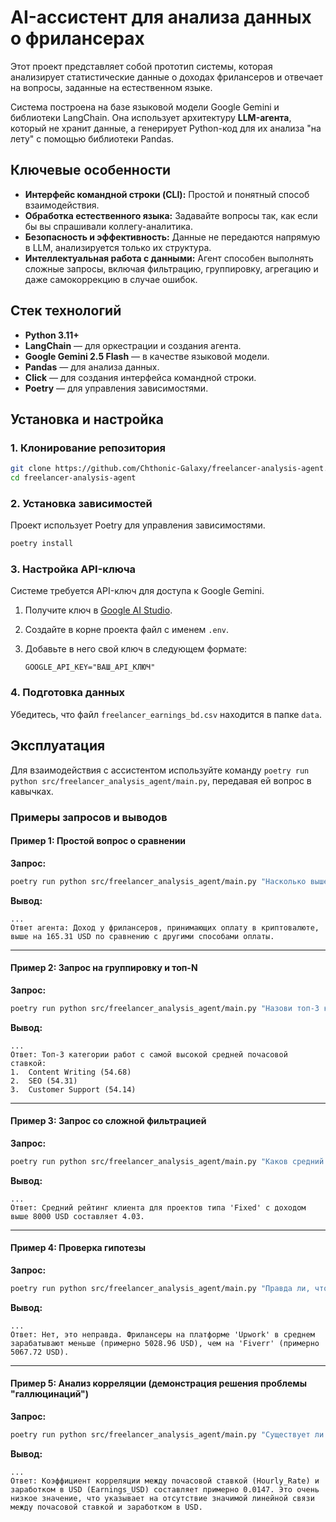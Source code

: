 # AI-ассистент для анализа данных о фрилансерах

Этот проект представляет собой прототип системы, которая анализирует статистические данные о доходах фрилансеров и отвечает на вопросы, заданные на естественном языке.

Система построена на базе языковой модели Google Gemini и библиотеки LangChain. Она использует архитектуру **LLM-агента**, который не хранит данные, а генерирует Python-код для их анализа "на лету" с помощью библиотеки Pandas.

## Ключевые особенности

*   **Интерфейс командной строки (CLI):** Простой и понятный способ взаимодействия.
*   **Обработка естественного языка:** Задавайте вопросы так, как если бы вы спрашивали коллегу-аналитика.
*   **Безопасность и эффективность:** Данные не передаются напрямую в LLM, анализируется только их структура.
*   **Интеллектуальная работа с данными:** Агент способен выполнять сложные запросы, включая фильтрацию, группировку, агрегацию и даже самокоррекцию в случае ошибок.

## Стек технологий

*   **Python 3.11+**
*   **LangChain** — для оркестрации и создания агента.
*   **Google Gemini 2.5 Flash** — в качестве языковой модели.
*   **Pandas** — для анализа данных.
*   **Click** — для создания интерфейса командной строки.
*   **Poetry** — для управления зависимостями.

## Установка и настройка

### 1. Клонирование репозитория

```bash
git clone https://github.com/Chthonic-Galaxy/freelancer-analysis-agent.git
cd freelancer-analysis-agent
```

### 2. Установка зависимостей

Проект использует Poetry для управления зависимостями.

```bash
poetry install
```

### 3. Настройка API-ключа

Системе требуется API-ключ для доступа к Google Gemini.

1.  Получите ключ в [Google AI Studio](https://aistudio.google.com/app/apikey).
2.  Создайте в корне проекта файл с именем `.env`.
3.  Добавьте в него свой ключ в следующем формате:

    ```
    GOOGLE_API_KEY="ВАШ_API_КЛЮЧ"
    ```

### 4. Подготовка данных

Убедитесь, что файл `freelancer_earnings_bd.csv` находится в папке `data`.

## Эксплуатация

Для взаимодействия с ассистентом используйте команду `poetry run python src/freelancer_analysis_agent/main.py`, передавая ей вопрос в кавычках.

### Примеры запросов и выводов

#### Пример 1: Простой вопрос о сравнении

**Запрос:**
```bash
poetry run python src/freelancer_analysis_agent/main.py "Насколько выше доход у фрилансеров, принимающих оплату в криптовалюте, по сравнению с другими способами оплаты?"
```

**Вывод:**
```
...
Ответ агента: Доход у фрилансеров, принимающих оплату в криптовалюте, выше на 165.31 USD по сравнению с другими способами оплаты.
```

---

#### Пример 2: Запрос на группировку и топ-N

**Запрос:**
```bash
poetry run python src/freelancer_analysis_agent/main.py "Назови топ-3 категории работ (Job_Category) с самой высокой средней почасовой ставкой."
```

**Вывод:**
```
...
Ответ: Топ-3 категории работ с самой высокой средней почасовой ставкой:
1.  Content Writing (54.68)
2.  SEO (54.31)
3.  Customer Support (54.14)
```

---

#### Пример 3: Запрос со сложной фильтрацией

**Запрос:**
```bash
poetry run python src/freelancer_analysis_agent/main.py "Каков средний рейтинг клиента (Client_Rating) для проектов типа 'Fixed' с доходом выше 8000 USD?"
```

**Вывод:**
```
...
Ответ: Средний рейтинг клиента для проектов типа 'Fixed' с доходом выше 8000 USD составляет 4.03.
```

---

#### Пример 4: Проверка гипотезы

**Запрос:**
```bash
poetry run python src/freelancer_analysis_agent/main.py "Правда ли, что фрилансеры на платформе 'Upwork' в среднем зарабатывают больше, чем на 'Fiverr'?"
```

**Вывод:**
```
...
Ответ: Нет, это неправда. Фрилансеры на платформе 'Upwork' в среднем зарабатывают меньше (примерно 5028.96 USD), чем на 'Fiverr' (примерно 5067.72 USD).
```

---

#### Пример 5: Анализ корреляции (демонстрация решения проблемы "галлюцинаций")

**Запрос:**
```bash
poetry run python src/freelancer_analysis_agent/main.py "Существует ли связь между почасовой ставкой и заработком в USD?"
```

**Вывод:**
```
...
Ответ: Коэффициент корреляции между почасовой ставкой (Hourly_Rate) и заработком в USD (Earnings_USD) составляет примерно 0.0147. Это очень низкое значение, что указывает на отсутствие значимой линейной связи между почасовой ставкой и заработком в USD.
```